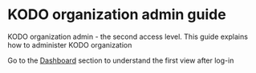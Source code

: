 # KODO organization admin guide

KODO organization admin - the second access level. This guide explains how to administer KODO organization

Go to the [Dashboard](https://storware.gitbook.io/kodo-for-cloud-office365/administration/kodo-organization-admin-guide/dashboard) section to understand the first view after log-in
